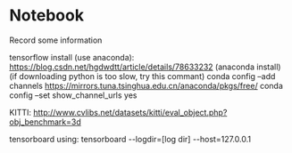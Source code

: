 # Notebook
Record some information

tensorflow install (use anaconda):
	https://blog.csdn.net/hgdwdtt/article/details/78633232   (anaconda install)
	(if downloading python is too slow, try this commant)
	conda config –add channels https://mirrors.tuna.tsinghua.edu.cn/anaconda/pkgs/free/
	conda config –set show_channel_urls yes
	
KITTI: http://www.cvlibs.net/datasets/kitti/eval_object.php?obj_benchmark=3d

tensorboard using:
	tensorboard --logdir=[log dir] --host=127.0.0.1

